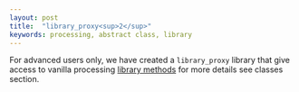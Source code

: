 ```yaml
---
layout: post
title:  "library_proxy<sup>2</sup>"
keywords: processing, abstract class, library
---
```

For advanced users only, we have created a `library_proxy` library that give access to vanilla processing [library methods][library] for more details see classes section.

[library]:https://github.com/processing/processing/wiki/Library-Basics
